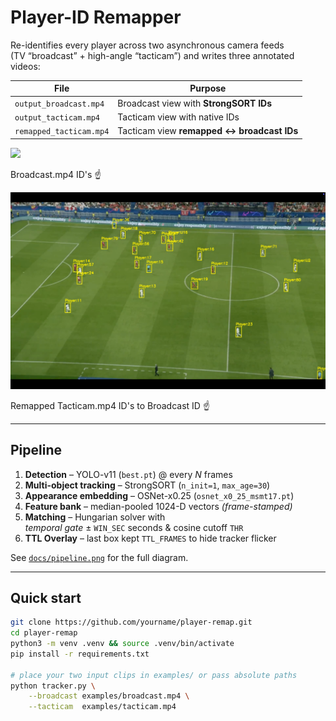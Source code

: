 # Player-ID Remapper

Re-identifies every player across two asynchronous camera feeds  
(TV “broadcast” + high-angle “tacticam”) and writes three annotated
videos:

| File | Purpose |
|------|---------|
| `output_broadcast.mp4` | Broadcast view with **StrongSORT IDs** |
| `output_tacticam.mp4`  | Tacticam view with native IDs |
| `remapped_tacticam.mp4`| Tacticam view **remapped ↔ broadcast IDs** |

<p align="left">
  <img src="results/ss1.png" width="600">
  <figcaption>Broadcast.mp4 ID's ☝️</figcaption>
</p>
<p align="left">
  <img src="results/ss2.png" width="600">
  <figcaption>Remapped Tacticam.mp4 ID's to Broadcast ID ☝️</figcaption>
</p>

---

## Pipeline

1. **Detection** – YOLO-v11 (`best.pt`) @ every *N* frames  
2. **Multi-object tracking** – StrongSORT (`n_init=1`, `max_age=30`)  
3. **Appearance embedding** – OSNet-x0.25 (`osnet_x0_25_msmt17.pt`)  
4. **Feature bank** – median-pooled 1024-D vectors *(frame-stamped)*  
5. **Matching** – Hungarian solver with  
   *temporal gate* ± `WIN_SEC` seconds & cosine cutoff `THR`  
6. **TTL Overlay** – last box kept `TTL_FRAMES` to hide tracker flicker  

See [`docs/pipeline.png`](docs/pipeline.png) for the full diagram.

---

## Quick start

```bash
git clone https://github.com/yourname/player-remap.git
cd player-remap
python3 -m venv .venv && source .venv/bin/activate
pip install -r requirements.txt

# place your two input clips in examples/ or pass absolute paths
python tracker.py \
    --broadcast examples/broadcast.mp4 \
    --tacticam  examples/tacticam.mp4
